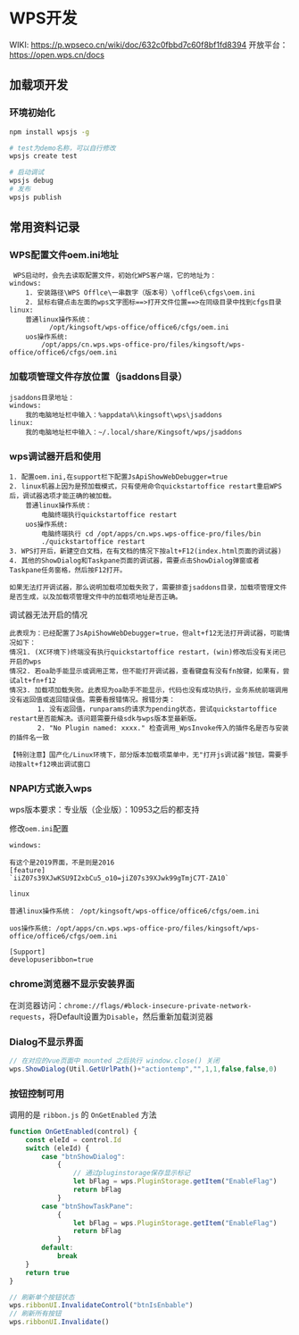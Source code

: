 # WPS开发

WIKI: https://p.wpseco.cn/wiki/doc/632c0fbbd7c60f8bf1fd8394
开放平台：https://open.wps.cn/docs

## 加载项开发

### 环境初始化

```bash
npm install wpsjs -g

# test为demo名称，可以自行修改
wpsjs create test

# 启动调试
wpsjs debug
# 发布
wpsjs publish
```


## 常用资料记录

### WPS配置文件oem.ini地址

```
 WPS启动时，会先去读取配置文件，初始化WPS客户端，它的地址为：
windows:
    1. 安装路径\WPS Offlce\一串数字（版本号）\offlce6\cfgs\oem.ini
    2. 鼠标右键点击左面的wps文字图标==>打开文件位置==>在同级目录中找到cfgs目录
linux:
    普通linux操作系统：
          /opt/kingsoft/wps-office/office6/cfgs/oem.ini
    uos操作系统:
        /opt/apps/cn.wps.wps-office-pro/files/kingsoft/wps-office/office6/cfgs/oem.ini
```

### 加载项管理文件存放位置（jsaddons目录）

```
jsaddons目录地址：
windows:
    我的电脑地址栏中输入：%appdata%\kingsoft\wps\jsaddons
linux:
    我的电脑地址栏中输入：~/.local/share/Kingsoft/wps/jsaddons
```

### wps调试器开启和使用

```
1. 配置oem.ini,在support栏下配置JsApiShowWebDebugger=true
2. linux机器上因为是预加载模式，只有使用命令quickstartoffice restart重启WPS后，调试器选项才能正确的被加载。
    普通linux操作系统：
        电脑终端执行quickstartoffice restart
    uos操作系统:
        电脑终端执行 cd /opt/apps/cn.wps.wps-office-pro/files/bin
        ./quickstartoffice restart
3. WPS打开后，新建空白文档，在有文档的情况下按alt+F12(index.html页面的调试器)
4. 其他的ShowDialog和Taskpane页面的调试器，需要点击ShowDialog弹窗或者Taskpane任务窗格，然后按F12打开。

如果无法打开调试器，那么说明加载项加载失败了，需要排查jsaddons目录，加载项管理文件是否生成，以及加载项管理文件中的加载项地址是否正确。
```

调试器无法开启的情况

```
此表现为：已经配置了JsApiShowWebDebugger=true，但alt+f12无法打开调试器，可能情况如下：
情况1. (XC环境下)终端没有执行quickstartoffice restart，(win)修改后没有关闭已开启的wps
情况2. 若oa助手能显示或调用正常，但不能打开调试器，查看键盘有没有fn按键，如果有，尝试alt+fn+f12
情况3. 加载项加载失败。此表现为oa助手不能显示，代码也没有成功执行，业务系统前端调用没有返回值或返回错误值。需要看报错情况。报错分类：
       1. 没有返回值，runparams的请求为pending状态，尝试quickstartoffice restart是否能解决。该问题需要升级sdk与wps版本至最新版。
       2. "No Plugin named: xxxx." 检查调用_WpsInvoke传入的插件名是否与安装的插件名一致  
       
【特别注意】国产化/Linux环境下，部分版本加载项菜单中，无"打开js调试器"按钮，需要手动按alt+f12唤出调试窗口
```

### NPAPI方式嵌入wps

wps版本要求：专业版（企业版）：10953之后的都支持

修改`oem.ini`配置

```
windows:

有这个是2019界面，不是则是2016
[feature]
`iiZ07s39XJwKSU9I2xbCu5_o10=jiZ07s39XJwk99gTmjC7T-ZA10`
```

```
linux

普通linux操作系统： /opt/kingsoft/wps-office/office6/cfgs/oem.ini

uos操作系统: /opt/apps/cn.wps.wps-office-pro/files/kingsoft/wps-office/office6/cfgs/oem.ini

[Support]
developuseribbon=true
```

### chrome浏览器不显示安装界面

在浏览器访问：`chrome://flags/#block-insecure-private-network-requests`，将Default设置为`Disable`，然后重新加载浏览器

### Dialog不显示界面

```js
// 在对应的vue页面中 mounted 之后执行 window.close() 关闭
wps.ShowDialog(Util.GetUrlPath()+"actiontemp","",1,1,false,false,0)
```

### 按钮控制可用

调用的是 `ribbon.js` 的 `OnGetEnabled` 方法

```js
function OnGetEnabled(control) {
    const eleId = control.Id
    switch (eleId) {
        case "btnShowDialog":
            {
                // 通过pluginstorage保存显示标记
                let bFlag = wps.PluginStorage.getItem("EnableFlag")
                return bFlag
            }
        case "btnShowTaskPane":
            {
                let bFlag = wps.PluginStorage.getItem("EnableFlag")
                return bFlag
            }
        default:
            break
    }
    return true
}

// 刷新单个按钮状态
wps.ribbonUI.InvalidateControl("btnIsEnbable")
// 刷新所有按钮
wps.ribbonUI.Invalidate()
```